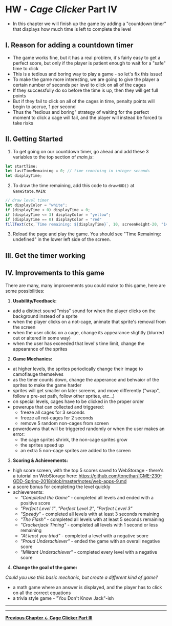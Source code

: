 # HW - *Cage Clicker* Part IV

- In this chapter we will finish up the game by adding a "countdown timer" that displays how much time is left to complete the level


## I. Reason for adding a countdown timer
- The game works fine, but it has a real problem, it's fairly easy to get a perfect score, but only if the player is patient enough to wait for a "safe" time to click
- This is a tedious and boring way to play a game - so let's fix this issue!
- To make the game more interesting, we are going to give the player a certain number of seconds per level to click on all of the cages
- If they successfully do so before the time is up, then they will get full points 
- But if they fail to click on all of the cages in time, penalty points will begin to accrue, 1 per second
- Thus the "tedious and boring" strategy of waiting for the perfect moment to click a cage will fail, and the player will instead be forced to take risks

## II. Getting Started

1. To get going on our countdown timer, go ahead and add these 3 variables to the top section of *main.js*:

```js
let startTime;
let lastTimeRemaining = 0; // time remaining in integer seconds
let displayTime;
```

2. To draw the time remaining, add this code to `drawHUD()` at `GameState.MAIN`:

```js
// draw level timer
let displayColor = "white";
if (displayTime < 0) displayTime = 0;
if (displayTime <= 3) displayColor = "yellow";
if (displayTime == 0) displayColor = "red"
fillText(ctx,`Time remaining: ${displayTime}`, 10, screenHeight-20, "14pt courier", displayColor);
```

3. Reload the page and play the game. You should see "Time Remaining: undefined" in the lower left side of the screen.


## III. Get the timer working



## IV. Improvements to this game

There are many, many improvements you could make to this game, here are some possibilities:

1. **Usability/Feedback:**
  - add a distinct sound "miss" sound for when the player clicks on the background instead of a sprite 
  - when the player clicks on a not-cage, animate that sprite's removal from the screen
  - when the user clicks on a cage, change its appearance slightly (blurred out or altered in some way)
  - when the user has exceeded that level's time limit, change the appearance of the sprites
  
2. **Game Mechanics:**
  - at higher levels, the sprites periodically change their image to camoflauge themselves 
  - as the timer counts down, change the apperance and behvaior of the sprites to make the game harder
  - sprites will get smaller on later screens, and move differently ("wrap", follow a pre-set path, follow other  sprites, etc...)
  - on special levels, cages have to be clicked in the proper order
  - powerups that can collected and triggered:
    - freeze all cages for 3 seconds
    - freeze all not-cages for 2 seconds
    - remove 5 random non-cages from screen
  - powerdowns that will be triggered randomly or when the user makes an error:
    - the cage sprites shrink, the non-cage sprites grow
    - the sprites speed up
    - an extra 5 non-cage sprites are added to the screen
  
3. **Scoring & Achievements:**
  - high score screen, with the top 5 scores saved to WebStorage - there's a tutorial on WebStorage here:  https://github.com/tonethar/IGME-230-GDD-Spring-2018/blob/master/notes/web-apps-9.md
  - a score bonus for completing the level quickly
  - achievements:
    - *"Completed the Game"* - completed all levels and ended with a positive score
    - *"Perfect Level 1"*, *"Perfect Level 2"*, *"Perfect Level 3"*
    - *"Speedy"* - completed all levels with at least 3 seconds remaining
    - *"The Flash"* - completed all levels with at least 5 seconds remaining
    - *"Crackerjack Timing"* - completed all levels with 1 second or less remaining
    - *"At least you tried"* - completed a level with a negative score
    - *"Proud Underachiever"* - ended the game with an overall negative score
    - *"Militant Underachiever"* - completed every level with a negative score

4. **Change the goal of the game:**

*Could you use this basic mechanic, but create a different kind of game?*

- a math game where an answer is displayed, and the player has to click on all the correct equations
- a trivia style game - "You Don't Know Jack"-ish




<hr><hr>

**[Previous Chapter <- Cage Clicker Part III](HW-cage-clicker-3.md)**
